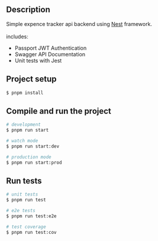 
## Description

Simple expence tracker api backend using [Nest](https://github.com/nestjs/nest) framework.
<br/> <br/>
includes:
- Passport JWT Authentication
- Swagger API Documentation
- Unit tests with Jest

## Project setup

```bash
$ pnpm install
```

## Compile and run the project

```bash
# development
$ pnpm run start

# watch mode
$ pnpm run start:dev

# production mode
$ pnpm run start:prod
```

## Run tests

```bash
# unit tests
$ pnpm run test

# e2e tests
$ pnpm run test:e2e

# test coverage
$ pnpm run test:cov
```

